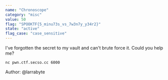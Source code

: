 ```yaml
---
name: "Chronoscope"
category: "misc"
value: 50
flag: "SPOOKTF{5_minu73s_vs_7w3n7y_y34r2}"
state: "active"
flag_case: "case_sensitive"
---
```


I've forgotten the secret to my vault and can't brute force it. Could you help me?

`nc pwn.ctf.secso.cc 6000`

Author: @larrabyte
